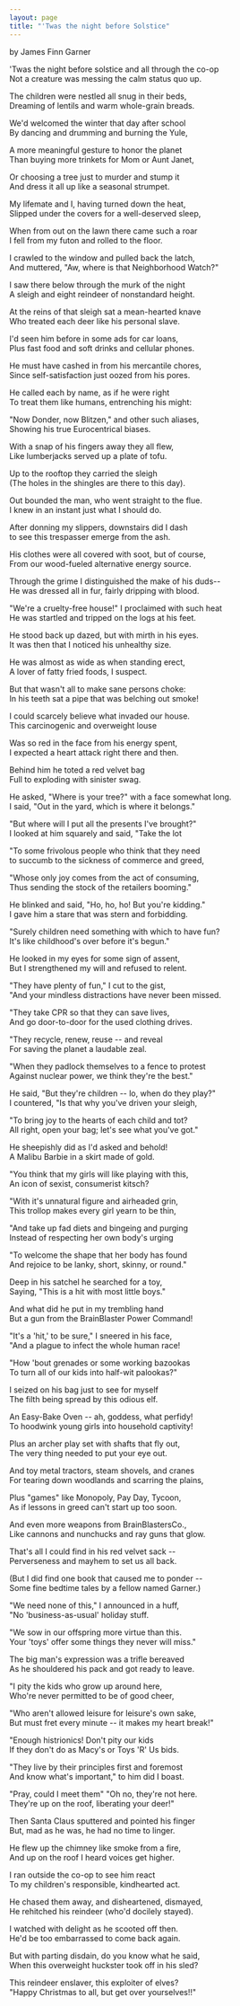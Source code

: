 ```yaml
---
layout: page
title: "'Twas the night before Solstice"
---
```

 
by James Finn Garner

'Twas the night before solstice and all through the co-op<br>
Not a creature was messing the calm status quo up.

The children were nestled all snug in their beds,<br>
Dreaming of lentils and warm whole-grain breads.

We'd welcomed the winter that day after school<br>
By dancing and drumming and burning the Yule,

A more meaningful gesture to honor the planet<br>
Than buying more trinkets for Mom or Aunt Janet,

Or choosing a tree just to murder and stump it<br>
And dress it all up like a seasonal strumpet.

My lifemate and I, having turned down the heat,<br>
Slipped under the covers for a well-deserved sleep,

When from out on the lawn there came such a roar<br>
I fell from my futon and rolled to the floor.

I crawled to the window and pulled back the latch,<br>
And muttered, "Aw, where is that Neighborhood Watch?"

 I saw there below through the murk of the night<br>
 A sleigh and eight reindeer of nonstandard height.

 At the reins of that sleigh sat a mean-hearted knave<br>
 Who treated each deer like his personal slave.

 I'd seen him before in some ads for car loans,<br>
 Plus fast food and soft drinks and cellular phones.

 He must have cashed in from his mercantile chores,<br>
 Since self-satisfaction just oozed from his pores.

He called each by name, as if he were right<br>
To treat them like humans, entrenching his might:

"Now Donder, now Blitzen," and other such aliases,<br>
Showing his true Eurocentrical biases.

With a snap of his fingers away they all flew,<br>
 Like lumberjacks served up a plate of tofu.

 Up to the rooftop they carried the sleigh<br>
 (The holes in the shingles are there to this day).

 Out bounded the man, who went straight to the flue.<br>
 I knew in an instant just what I should do.

 After donning my slippers, downstairs did I dash<br>
 to see this trespasser emerge from the ash.

 His clothes were all covered with soot, but of course,<br>
 From our wood-fueled alternative energy source.

 Through the grime I distinguished the make of his duds--<br>
 He was dressed all in fur, fairly dripping with blood.

 "We're a cruelty-free house!" I proclaimed with 
such heat<br>
 He was startled and tripped on the logs at his feet.

 He stood back up dazed, but with mirth in his eyes.<br>
 It was then that I noticed his unhealthy size.

 He was almost as wide as when standing erect,<br>
 A lover of fatty fried foods, I suspect.

 But that wasn't all to make sane persons choke:<br>
 In his teeth sat a pipe that was belching out smoke!

 I could scarcely believe what invaded our house.<br>
 This carcinogenic and overweight louse

 Was so red in the face from his energy spent,<br>
 I expected a heart attack right there and then.

 Behind him he toted a red velvet bag<br>
 Full to exploding with sinister swag.

 He asked, "Where is your tree?" with a face somewhat 
long.<br>
 I said, "Out in the yard, which is where it belongs."

 "But where will I put all the presents I've brought?"<br>
 I looked at him squarely and said, "Take the lot

 "To some frivolous people who think that they need<br>
 to succumb to the sickness of commerce and greed,

 "Whose only joy comes from the act of consuming,<br>
 Thus sending the stock of the retailers booming."

 He blinked and said, "Ho, ho, ho! But you're kidding."<br>
 I gave him a stare that was stern and forbidding.

 "Surely children need something with which to have 
fun?<br>
 It's like childhood's over before it's begun."

 He looked in my eyes for some sign of assent,<br>
 But I strengthened my will and refused to relent.

 "They have plenty of fun," I cut to the gist,<br>
 "And your mindless distractions have never been missed.

 "They take CPR so that they can save lives,<br>
 And go door-to-door for the used clothing drives.

 "They recycle, renew, reuse -- and reveal<br>
 For saving the planet a laudable zeal.

 "When they padlock themselves to a fence to protest<br>
 Against nuclear power, we think they're the best."

 He said, "But they're children -- lo, when do they 
play?"<br>
 I countered, "Is that why you've driven your sleigh,

 "To bring joy to the hearts of each child and tot?<br>
 All right, open your bag; let's see what you've got."

 He sheepishly did as I'd asked and behold!<br>
 A Malibu Barbie in a skirt made of gold.

 "You think that my girls will like playing with this,<br>
 An icon of sexist, consumerist kitsch?

 "With it's unnatural figure and airheaded grin,<br>
 This trollop makes every girl yearn to be thin,

 "And take up fad diets and bingeing and purging<br>
 Instead of respecting her own body's urging

 "To welcome the shape that her body has found<br>
 And rejoice to be lanky, short, skinny, or round."

 Deep in his satchel he searched for a toy,<br>
 Saying, "This is a hit with most little boys."

 And what did he put in my trembling hand<br>
 But a gun from the BrainBlaster Power Command!

 "It's a 'hit,' to be sure," I sneered in his face,<br>
 "And a plague to infect the whole human race!

 "How 'bout grenades or some working bazookas<br>
 To turn all of our kids into half-wit palookas?"

 I seized on his bag just to see for myself<br>
 The filth being spread by this odious elf.

 An Easy-Bake Oven -- ah, goddess, what perfidy!<br>
 To hoodwink young girls into household captivity!

 Plus an archer play set with shafts that fly out,<br>
 The very thing needed to put your eye out.

 And toy metal tractors, steam shovels, and cranes<br>
 For tearing down woodlands and scarring the plains,

 Plus "games" like Monopoly, Pay Day, Tycoon,<br>
 As if lessons in greed can't start up too soon.

 And even more weapons from BrainBlastersCo.,<br>
 Like cannons and nunchucks and ray guns that glow.

 That's all I could find in his red velvet sack --<br>
 Perverseness and mayhem to set us all back.

 (But I did find one book that caused me to ponder --<br>
 Some fine bedtime tales by a fellow named Garner.)

 "We need none of this," I announced in a huff,<br>
 "No 'business-as-usual' holiday stuff.

 "We sow in our offspring more virtue than this.<br>
 Your 'toys' offer some things they never will miss."

 The big man's expression was a trifle bereaved<br>
 As he shouldered his pack and got ready to leave.

 "I pity the kids who grow up around here,<br>
 Who're never permitted to be of good cheer,

 "Who aren't allowed leisure for leisure's own sake,<br>
 But must fret every minute -- it makes my heart break!"

 "Enough histrionics! Don't pity our kids<br>
 If they don't do as Macy's or Toys 'R' Us bids.

 "They live by their principles first and foremost<br>
 And know what's important," to him did I boast.

 "Pray, could I meet them" "Oh no, they're 
not here.<br>
 They're up on the roof, liberating your deer!"

 Then Santa Claus sputtered and pointed his finger<br>
 But, mad as he was, he had no time to linger.

 He flew up the chimney like smoke from a fire,<br>
 And up on the roof I heard voices get higher.

 I ran outside the co-op to see him react<br>
 To my children's responsible, kindhearted act.

 He chased them away, and disheartened, dismayed,<br>
 He rehitched his reindeer (who'd docilely stayed).

 I watched with delight as he scooted off then.<br>
 He'd be too embarrassed to come back again.

 But with parting disdain, do you know what he said,<br>
 When this overweight huckster took off in his sled?

 This reindeer enslaver, this exploiter of elves?<br>
 "Happy Christmas to all, but get over yourselves!!"
